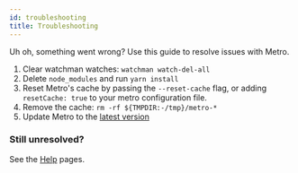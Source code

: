 ```yaml
---
id: troubleshooting
title: Troubleshooting
---
```


Uh oh, something went wrong? Use this guide to resolve issues with Metro.

 1. Clear watchman watches: `watchman watch-del-all`
 2. Delete `node_modules` and run `yarn install`
 3. Reset Metro's cache by passing the `--reset-cache` flag, or adding `resetCache: true` to your metro configuration file.
 4. Remove the cache: `rm -rf ${TMPDIR:-/tmp}/metro-*`
 5. Update Metro to the [latest version](https://www.npmjs.com/package/metro)

### Still unresolved?

See the [Help](/metro/help) pages.
